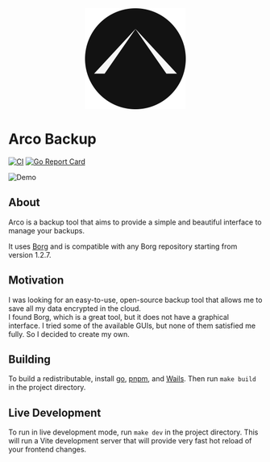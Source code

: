 

<div style="text-align: center;">
    <img src="icon-small.png" alt="Icon" style="max-width: 200px;">
</div>

# Arco Backup

[![CI][s0]][l0] 
[![Go Report Card][s1]][l1] 

[s0]: https://github.com/loomi-labs/arco/actions/workflows/on_push_go_changes.yml/badge.svg
[l0]: https://github.com/loomi-labs/arco/actions/workflows/on_push_go_changes.yml
[s1]: https://goreportcard.com/badge/github.com/loomi-labs/arco
[l1]: https://goreportcard.com/report/github.com/loomi-labs/arco

![Demo](docs/demo.gif)

## About

Arco is a backup tool that aims to provide a simple and beautiful interface to manage your backups. 

It uses [Borg](https://borgbackup.readthedocs.io/en/stable/index.html) and is compatible with any Borg repository starting from version 1.2.7.

## Motivation

I was looking for an easy-to-use, open-source backup tool that allows me to save all my data encrypted in the cloud.<br>
I found Borg, which is a great tool, but it does not have a graphical interface. I tried some of the available GUIs, but none of them satisfied me fully. So I decided to create my own.

## Building

To build a redistributable, install [go](https://go.dev/doc/install), [pnpm](https://pnpm.io/installation), and [Wails](https://wails.io/docs/gettingstarted/installation). Then run `make build` in the project directory.

## Live Development

To run in live development mode, run `make dev` in the project directory. This will run a Vite development
server that will provide very fast hot reload of your frontend changes.
